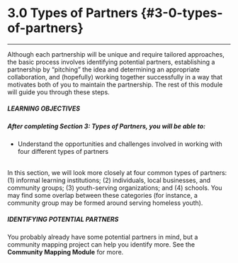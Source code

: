 # 3.0 Types of Partners {#3-0-types-of-partners}
<hr>

Although each partnership will be unique and require tailored approaches, the basic process involves identifying potential partners, establishing a partnership by “pitching” the idea and determining an appropriate collaboration, and (hopefully) working together successfully in a way that motivates both of you to maintain the partnership. The rest of this module will guide you through these steps.
<br>
<div class="table-format"><span class="title"><h5>LEARNING OBJECTIVES</h5></span><h5>After completing Section 3: Types of Partners, you will be able to:</h5><ul><li>Understand the opportunities and challenges involved in working with four different types of partners</li></ul>
</div>
<br>
In this section, we will look more closely at four common types of partners: (1) informal learning institutions; (2) individuals, local businesses, and community groups; (3) youth-serving organizations; and (4) schools. You may find some overlap between these categories (for instance, a community group may be formed around serving homeless youth).
<br>
<div class="table-format"><span class="title"><h5>IDENTIFYING POTENTIAL PARTNERS</h5></span><p>You probably already have some potential partners in mind, but a community mapping project can help you identify more. See the <b>Community Mapping Module</b> for more. </p></div>

